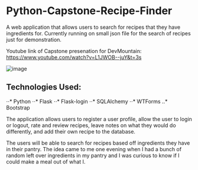 # Python-Capstone-Recipe-Finder
A web application that allows users to search for recipes that they have ingredients for. Currently running on small json file for the search of recipes just for demonstration.

Youtube link of Capstone presenation for DevMountain: https://www.youtube.com/watch?v=L1JWOB--juY&t=3s

![image](https://user-images.githubusercontent.com/66842994/216785231-2eb2922c-b7df-4056-9612-4cdde642463d.png)


## Technologies Used:
⋅⋅* Python
⋅⋅* Flask
⋅⋅* Flask-login
⋅⋅* SQLAlchemy
⋅⋅* WTForms
..* Bootstrap

The application allows users to register a user profile, allow the user to login or logout, rate and review recipes, leave notes on what they would do differently, and add their own recipe to the database. 

The users will be able to search for recipes based off ingredients they have in their pantry. The idea came to me one evening when I had a bunch of random left over ingredients in my pantry and I was curious to know if I could make a meal out of what I. 
